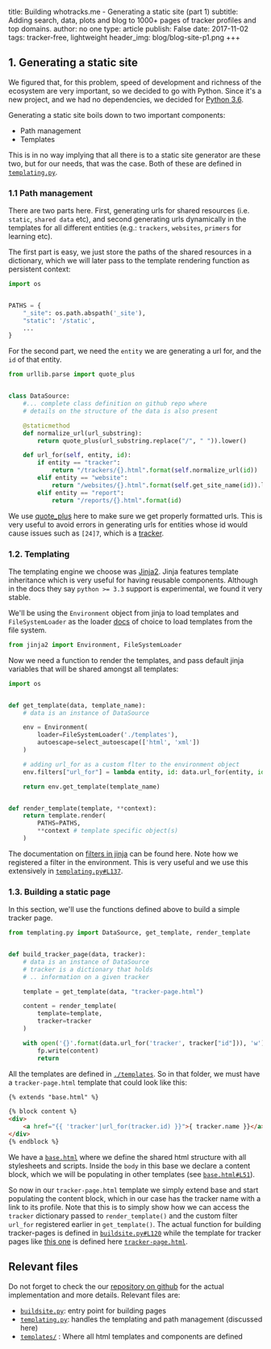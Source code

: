 title: Building whotracks.me - Generating a static site (part 1)
subtitle: Adding search, data, plots and blog to 1000+ pages of tracker profiles and top domains.
author: no one
type: article
publish: False
date: 2017-11-02
tags: tracker-free, lightweight
header_img: blog/blog-site-p1.png
+++


## 1. Generating a static site
We figured that, for this problem, speed of development and richness of the
ecosystem are very important, so we decided to go with Python.
Since it's a new project, and we had no dependencies,
we decided for [Python 3.6](https://docs.python.org/3.6/).

Generating a static site boils down to two important components:

* Path management
* Templates

This is in no way implying that all there is to a static site generator
are these two, but for our needs, that was the case.
Both of these are defined in [`templating.py`](https://github.com/ghostery/whotracks.me/blob/master/templating.py).


### 1.1 Path management
There are two parts here. First, generating urls for shared
resources (i.e. `static`, `shared data` etc),
and second generating urls dynamically in the templates
for all different entities (e.g.: `trackers`, `websites`,
`primers` for learning etc).

The first part is easy, we just store the paths of the
shared resources in a dictionary, which we will later pass
to the template rendering function as persistent context:

```python
import os


PATHS = {
    "_site": os.path.abspath('_site'),
    "static": '/static',
    ...
}

```

For the second part, we need the `entity` we are generating
a url for, and the `id` of that entity.

```python
from urllib.parse import quote_plus


class DataSource:
    #... complete class definition on github repo where
    # details on the structure of the data is also present

    @staticmethod
    def normalize_url(url_substring):
        return quote_plus(url_substring.replace("/", " ")).lower()

    def url_for(self, entity, id):
        if entity == "tracker":
            return "/trackers/{}.html".format(self.normalize_url(id))
        elif entity == "website":
            return "/websites/{}.html".format(self.get_site_name(id)).lower()
        elif entity == "report":
            return "/reports/{}.html".format(id)
```

We use [quote_plus](https://docs.python.org/3.6/library/urllib.parse.html#url-quoting)
here to make sure we get properly formatted urls. This
is very useful to avoid errors in generating urls for entities whose id
would cause issues such as `[24]7`, which is a
[tracker](https://whotracks.me/trackers/24_7.html).


### 1.2. Templating
The templating engine we choose was [Jinja2](http://jinja.pocoo.org/docs/2.9/).
Jinja features template inheritance which is very
useful for having reusable components. Although in
the docs they say `python >= 3.3` support is
experimental, we found it very stable.

We'll be using the `Environment` object from jinja
to load templates and `FileSystemLoader` as the
loader [docs](http://jinja.pocoo.org/docs/2.9/api/)
of choice to load templates from the file system.

```python
from jinja2 import Environment, FileSystemLoader
```

Now we need a function to render the templates, and
pass default jinja variables that will be shared
amongst all templates:

```python
import os


def get_template(data, template_name):
    # data is an instance of DataSource

    env = Environment(
        loader=FileSystemLoader('./templates'),
        autoescape=select_autoescape(['html', 'xml'])
    )

    # adding url_for as a custom flter to the environment object
    env.filters["url_for"] = lambda entity, id: data.url_for(entity, id)

    return env.get_template(template_name)


def render_template(template, **context):
    return template.render(
        PATHS=PATHS,
        **context # template specific object(s)
    )
```

The documentation on [filters in jinja](http://jinja.pocoo.org/docs/2.9/api/#writing-filters)
can be found here. Note how we registered a filter
in the environment. This is very useful and we use
this extensively in [`templating.py#L137`](https://github.com/ghostery/whotracks.me/blob/master/templating.py#L137).



### 1.3. Building a static page

In this section, we'll use the functions defined
above to build a simple tracker page.

```python
from templating.py import DataSource, get_template, render_template


def build_tracker_page(data, tracker):
    # data is an instance of DataSource
    # tracker is a dictionary that holds
    # .. information on a given tracker

    template = get_template(data, "tracker-page.html")

    content = render_template(
        template=template,
        tracker=tracker
    )

    with open('{}'.format(data.url_for('tracker', tracker["id"])), 'w') as fp:
        fp.write(content)
        return
```

All the templates are defined in [`./templates`](https://github.com/ghostery/whotracks.me/tree/master/templates).
So in that folder, we must have a `tracker-page.html`
template that could look like this:

```html
{% extends "base.html" %}

{% block content %}
<div>
    <a href="{{ 'tracker'|url_for(tracker.id) }}">{ tracker.name }}</a>
</div>
{% endblock %}

```
We have a [`base.html`](https://github.com/ghostery/whotracks.me/blob/master/templates/base.html)
where we define the shared html structure with all stylesheets
and scripts. Inside the `body` in this base we declare a content block,
which we will be populating in other templates
(see [`base.html#L51`](https://github.com/ghostery/whotracks.me/blob/master/templates/base.html#L51)).

So now in our `tracker-page.html` template we simply extend
base and start populating the content block, which in our
case has the tracker name with a link to its profile.
Note that this is to simply show how we can access the
`tracker` dictionary passed to `render_template()` and the
custom filter `url_for` registered earlier in `get_template()`.
The actual function for building tracker-pages is defined in
[`buildsite.py#L120`](https://github.com/ghostery/whotracks.me/blob/master/buildsite.py#L120)
while the template for tracker pages like [this one](/trackers/criteo.html)
is defined here [`tracker-page.html`](https://github.com/ghostery/whotracks.me/blob/master/templates/tracker-page.html).


## Relevant files
Do not forget to check the our [repository on github](https://github.com/ghostery/whotracks.me)
for the actual implementation and more details.
Relevant files are:

- [`buildsite.py`](https://github.com/ghostery/whotracks.me/tree/master/buildsite.py): entry point for building pages
- [`templating.py`](https://github.com/ghostery/whotracks.me/tree/master/templating.py): handles the templating and path management (discussed here)
- [`templates/`](https://github.com/ghostery/whotracks.me/tree/master/templates) : Where all html templates and components are defined